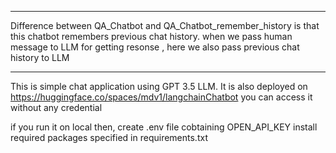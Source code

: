 ***
Difference between QA_Chatbot and QA_Chatbot_remember_history is that this chatbot remembers previous chat history.
when we pass human message to LLM for getting resonse , here we also pass previous chat history to LLM
***

This is simple chat application using GPT 3.5 LLM.
It is also deployed on https://huggingface.co/spaces/mdv1/langchainChatbot
you can access it without any credential

if you run it on local then,
create .env file cobtaining OPEN_API_KEY
install required packages specified in requirements.txt
